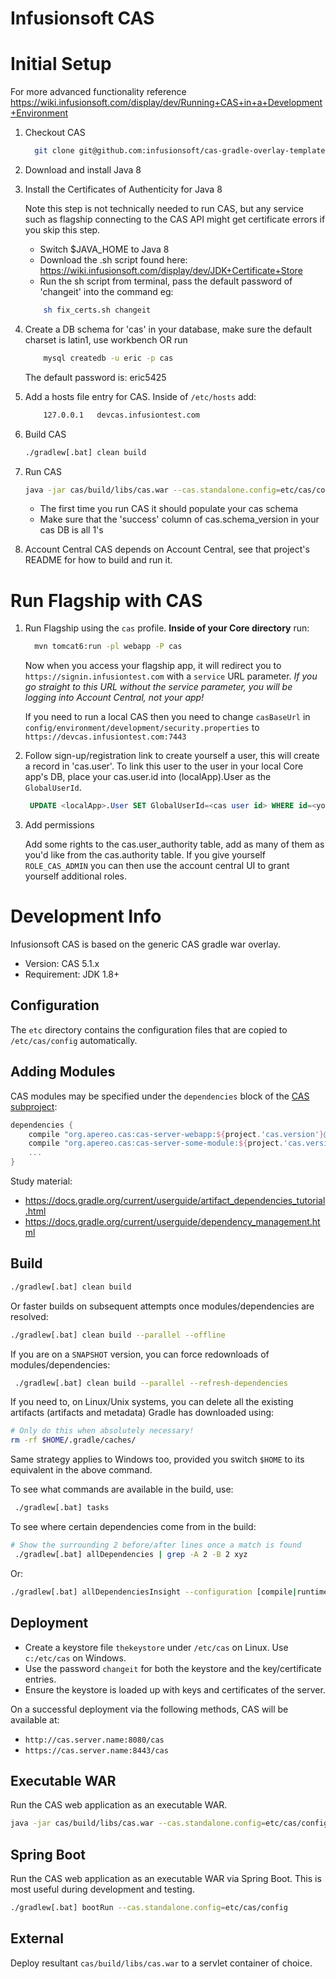 Infusionsoft CAS
================

# Initial Setup
For more advanced functionality reference https://wiki.infusionsoft.com/display/dev/Running+CAS+in+a+Development+Environment
1. Checkout CAS
		
	```sh
	  git clone git@github.com:infusionsoft/cas-gradle-overlay-template.git
	```
2. Download and install Java 8
3. Install the Certificates of Authenticity for Java 8

    Note this step is not technically needed to run CAS, but any service such as flagship connecting to the CAS API might get certificate errors if you skip this step.
    - Switch $JAVA_HOME to Java 8
    - Download the .sh script found here: https://wiki.infusionsoft.com/display/dev/JDK+Certificate+Store
    - Run the sh script from terminal, pass the default password of 'changeit' into the command eg:
    ```sh 
        sh fix_certs.sh changeit
    ```
4. Create a DB schema for 'cas' in your database, make sure the default charset is latin1, use workbench OR run
    ```sh
        mysql createdb -u eric -p cas
    ```
    The default password is: eric5425
5. Add a hosts file entry for CAS. Inside of `/etc/hosts` add: 
    ```sh
        127.0.0.1   devcas.infusiontest.com
    ```
6. Build CAS
    ```bash
    ./gradlew[.bat] clean build
    ```
7. Run CAS
    ```bash
    java -jar cas/build/libs/cas.war --cas.standalone.config=etc/cas/config
    ```
      - The first time you run CAS it should populate your cas schema
      - Make sure that the 'success' column of cas.schema_version in your cas DB is all 1's
8. Account Central
CAS depends on Account Central, see that project's README for how to build and run it.

# Run Flagship with CAS
1. Run Flagship using the `cas` profile. **Inside of your Core directory** run:
    ```sh
      mvn tomcat6:run -pl webapp -P cas
    ```
    Now when you access your flagship app, it will redirect you to `https://signin.infusiontest.com` with a `service` URL parameter. _If you go straight to this URL without the service parameter, you will be logging into Account Central, not your app!_
    
    If you need to run a local CAS then you need to change `casBaseUrl` in `config/environment/development/security.properties` to `https://devcas.infusiontest.com:7443`
2. Follow sign-up/registration link to create yourself a user, this will create a record in 'cas.user'. To link this user to the user in your local Core app's DB, place your cas.user.id into (localApp).User as the `GlobalUserId`.
   ```sql
   	UPDATE <localApp>.User SET GlobalUserId=<cas user id> WHERE id=<your local user id>;
   ```
3. Add permissions
    
    Add some rights to the cas.user_authority table, add as many of them as you'd like from the cas.authority table. 
    If you give yourself `ROLE_CAS_ADMIN` you can then use the account central UI to grant yourself additional roles.

Development Info
============================
Infusionsoft CAS is based on the generic CAS gradle war overlay.

* Version: CAS 5.1.x
* Requirement: JDK 1.8+

## Configuration

The `etc` directory contains the configuration files that are copied to `/etc/cas/config`  automatically.

## Adding Modules

CAS modules may be specified under the `dependencies` block of the [CAS subproject](cas/build.gradle):

```gradle
dependencies {
    compile "org.apereo.cas:cas-server-webapp:${project.'cas.version'}@war"
    compile "org.apereo.cas:cas-server-some-module:${project.'cas.version'}"
    ...
}
```

Study material:

- https://docs.gradle.org/current/userguide/artifact_dependencies_tutorial.html
- https://docs.gradle.org/current/userguide/dependency_management.html

## Build

```bash
./gradlew[.bat] clean build
```

Or faster builds on subsequent attempts once modules/dependencies are resolved:

```bash
./gradlew[.bat] clean build --parallel --offline
```

If you are on a `SNAPSHOT` version, you can force redownloads of modules/dependencies:

```bash
 ./gradlew[.bat] clean build --parallel --refresh-dependencies
```

If you need to, on Linux/Unix systems, you can delete all the existing artifacts (artifacts and metadata)
Gradle has downloaded using:

```bash
# Only do this when absolutely necessary!
rm -rf $HOME/.gradle/caches/
```

Same strategy applies to Windows too, provided you switch `$HOME` to its equivalent in the above command.

To see what commands are available in the build, use:

```bash
 ./gradlew[.bat] tasks
```

To see where certain dependencies come from in the build:

```bash
# Show the surrounding 2 before/after lines once a match is found
 ./gradlew[.bat] allDependencies | grep -A 2 -B 2 xyz
```

Or:

```bash
./gradlew[.bat] allDependenciesInsight --configuration [compile|runtime] --dependency xyz
```

## Deployment

- Create a keystore file `thekeystore` under `/etc/cas` on Linux. Use `c:/etc/cas` on Windows.
- Use the password `changeit` for both the keystore and the key/certificate entries.
- Ensure the keystore is loaded up with keys and certificates of the server.

On a successful deployment via the following methods, CAS will be available at:

* `http://cas.server.name:8080/cas`
* `https://cas.server.name:8443/cas`

## Executable WAR

Run the CAS web application as an executable WAR.

```bash
java -jar cas/build/libs/cas.war --cas.standalone.config=etc/cas/config
```

## Spring Boot

Run the CAS web application as an executable WAR via Spring Boot. This is most useful during development and testing.

```bash
./gradlew[.bat] bootRun --cas.standalone.config=etc/cas/config
```

## External

Deploy resultant `cas/build/libs/cas.war` to a servlet container of choice.


